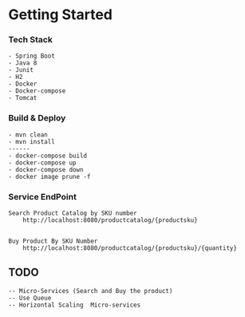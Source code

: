# Getting Started

### Tech Stack

	- Spring Boot
	- Java 8
	- Junit
	- H2
	- Docker
	- Docker-compose
	- Tomcat

### Build & Deploy

	- mvn clean
	- mvn install
	------
	- docker-compose build
	- docker-compose up
	- docker-compose down
	- docker image prune -f
	

### Service EndPoint
	Search Product Catalog by SKU number
		http://localhost:8080/productcatalog/{productsku}


	Buy Product By SKU Number
		http://localhost:8080/productcatalog/{productsku}/{quantity}

		
## TODO
	-- Micro-Services (Search and Buy the product)
	-- Use Queue
	-- Horizontal Scaling  Micro-services
